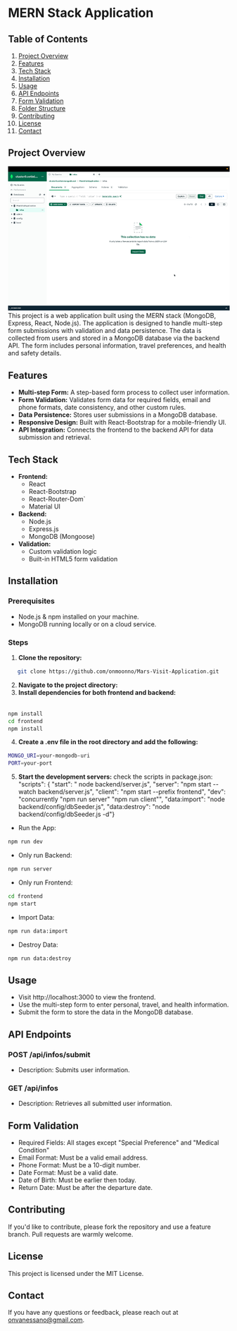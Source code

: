 # MERN Stack Application

## Table of Contents

1. [Project Overview](#project-overview)
2. [Features](#features)
3. [Tech Stack](#tech-stack)
4. [Installation](#installation)
5. [Usage](#usage)
6. [API Endpoints](#api-endpoints)
7. [Form Validation](#form-validation)
8. [Folder Structure](#folder-structure)
9. [Contributing](#contributing)
10. [License](#license)
11. [Contact](#contact)

## Project Overview

![Demo](https://github.com/onmoonno/Mars-Visit-Application/blob/main/frontend/public/Mar%20Visit%20App%20Demo.gif)
This project is a web application built using the MERN stack (MongoDB, Express, React, Node.js). The application is designed to handle multi-step form submissions with validation and data persistence. The data is collected from users and stored in a MongoDB database via the backend API. The form includes personal information, travel preferences, and health and safety details.

## Features

- **Multi-step Form:** A step-based form process to collect user information.
- **Form Validation:** Validates form data for required fields, email and phone formats, date consistency, and other custom rules.
- **Data Persistence:** Stores user submissions in a MongoDB database.
- **Responsive Design:** Built with React-Bootstrap for a mobile-friendly UI.
- **API Integration:** Connects the frontend to the backend API for data submission and retrieval.

## Tech Stack

- **Frontend:**
  - React
  - React-Bootstrap
  - React-Router-Dom`
  - Material UI
- **Backend:**
  - Node.js
  - Express.js
  - MongoDB (Mongoose)
- **Validation:**
  - Custom validation logic
  - Built-in HTML5 form validation

## Installation

### Prerequisites

- Node.js & npm installed on your machine.
- MongoDB running locally or on a cloud service.

### Steps

1. **Clone the repository:**

```bash
   git clone https://github.com/onmoonno/Mars-Visit-Application.git

```

2. **Navigate to the project directory:**
3. **Install dependencies for both frontend and backend:**

```bash

npm install
cd frontend
npm install
```

4. **Create a .env file in the root directory and add the following:**

```bash
MONGO_URI=your-mongodb-uri
PORT=your-port
```

5. **Start the development servers:**
   check the scripts in package.json:
   "scripts": {
   "start": " node backend/server.js",
   "server": "npm start --watch backend/server.js",
   "client": "npm start --prefix frontend",
   "dev": "concurrently \"npm run server\" \"npm run client\"",
   "data:import": "node backend/config/dbSeeder.js",
   "data:destroy": "node backend/config/dbSeeder.js -d"}

- Run the App:

```bash
npm run dev
```

- Only run Backend:

```bash
npm run server
```

- Only run Frontend:

```bash
cd frontend
npm start
```

- Import Data:

```bash
npm run data:import
```

- Destroy Data:

```bash
npm run data:destroy
```

## Usage

- Visit http://localhost:3000 to view the frontend.
- Use the multi-step form to enter personal, travel, and health information.
- Submit the form to store the data in the MongoDB database.

## API Endpoints

### POST /api/infos/submit

- Description: Submits user information.

### GET /api/infos

- Description: Retrieves all submitted user information.

## Form Validation

- Required Fields: All stages except "Special Preference" and "Medical Condition"
- Email Format: Must be a valid email address.
- Phone Format: Must be a 10-digit number.
- Date Format: Must be a valid date.
- Date of Birth: Must be earlier then today.
- Return Date: Must be after the departure date.

## Contributing

If you'd like to contribute, please fork the repository and use a feature branch. Pull requests are warmly welcome.

## License

This project is licensed under the MIT License.

## Contact

If you have any questions or feedback, please reach out at onvanessano@gmail.com.
